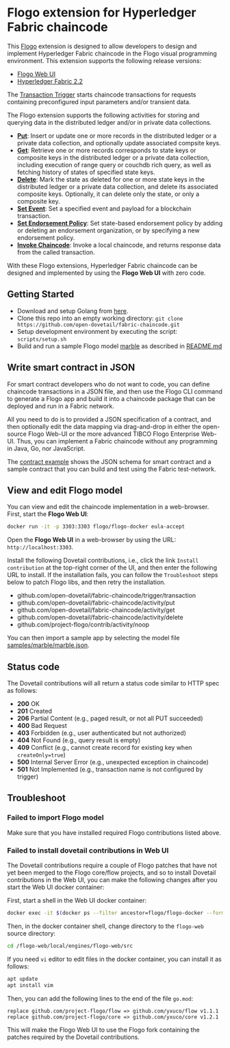 # Flogo extension for Hyperledger Fabric chaincode

This [Flogo](http://www.flogo.io/) extension is designed to allow developers to design and implement Hyperledger Fabric chaincode in the Flogo visual programming environment. This extension supports the following release versions:

- [Flogo Web UI](http://www.flogo.io/)
- [Hyperledger Fabric 2.2](https://www.hyperledger.org/projects/fabric)

The [Transaction Trigger](trigger/transaction) starts chaincode transactions for requests containing preconfigured input parameters and/or transient data.

The Flogo extension supports the following activities for storing and querying data in the distributed ledger and/or in private data collections.

- [**Put**](activity/put): Insert or update one or more records in the distributed ledger or a private data collection, and optionally update associated compsite keys.
- [**Get**](activity/get): Retrieve one or more records corresponds to state keys or composite keys in the distributed ledger or a private data collection, including execution of range query or couchdb rich query, as well as fetching history of states of specified state keys.
- [**Delete**](activity/delete): Mark the state as deleted for one or more state keys in the distributed ledger or a private data collection, and delete its associated composite keys. Optionally, it can delete only the state, or only a composite key.
- [**Set Event**](activity/setevent): Set a specified event and payload for a blockchain transaction.
- [**Set Endorsement Policy**](activity/endorsement): Set state-based endorsement policy by adding or deleting an endorsement organization, or by specifying a new endorsement policy.
- [**Invoke Chaincode**](activity/invokechaincode): Invoke a local chaincode, and returns response data from the called transaction.

With these Flogo extensions, Hyperledger Fabric chaincode can be designed and implemented by using the **Flogo Web UI** with zero code.

## Getting Started

- Download and setup Golang from [here](https://golang.org/dl/).
- Clone this repo into an empty working directory: `git clone https://github.com/open-dovetail/fabric-chaincode.git`
- Setup development environment by executing the script: `scripts/setup.sh`
- Build and run a sample Flogo model [marble](./samples/marble) as described in [README.md](./samples/marble/README.md)

## Write smart contract in JSON

For smart contract developers who do not want to code, you can define chaincode transactions in a JSON file, and then use the Flogo CLI command to generate a Flogo app and build it into a chaincode package that can be deployed and run in a Fabric network.

All you need to do is to provided a JSON specification of a contract, and then optionally edit the data mapping via drag-and-drop in either the open-source Flogo Web-UI or the more advanced TIBCO Flogo Enterprise Web-UI. Thus, you can implement a Fabric chaincode without any programming in Java, Go, nor JavaScript.

The [contract example](./contract) shows the JSON schema for smart contract and a sample contract that you can build and test using the Fabric test-network.

## View and edit Flogo model

You can view and edit the chaincode implementation in a web-browser. First, start the **Flogo Web UI**:

```bash
docker run -it -p 3303:3303 flogo/flogo-docker eula-accept
```

Open the **Flogo Web UI** in a web-browser by using the URL: `http://localhost:3303`.

Install the following Dovetail contributions, i.e., click the link `Install contribution` at the top-right corner of the UI, and then enter the following URL to install. If the installation fails, you can follow the `Troubleshoot` steps below to patch Flogo libs, and then retry the installation.

- github.com/open-dovetail/fabric-chaincode/trigger/transaction
- github.com/open-dovetail/fabric-chaincode/activity/put
- github.com/open-dovetail/fabric-chaincode/activity/get
- github.com/open-dovetail/fabric-chaincode/activity/delete
- github.com/project-flogo/contrib/activity/noop

You can then import a sample app by selecting the model file [samples/marble/marble.json](./samples/marble/marble.json).

## Status code

The Dovetail contributions will all return a status code similar to HTTP spec as follows:

- **200** OK
- **201** Created
- **206** Partial Content (e.g., paged result, or not all PUT succeeded)
- **400** Bad Request
- **403** Forbidden (e.g., user authenticated but not authorized)
- **404** Not Found (e.g., query result is empty)
- **409** Conflict (e.g., cannot create record for existing key when `createOnly=true`)
- **500** Internal Server Error (e.g., unexpected exception in chaincode)
- **501** Not Implemented (e.g., transaction name is not configured by trigger)

## Troubleshoot

### Failed to import Flogo model

Make sure that you have installed required Flogo contributions listed above.

### Failed to install dovetail contributions in Web UI

The Dovetail contributions require a couple of Flogo patches that have not yet been merged to the Flogo core/flow projects, and so to install Dovetail contributions in the Web UI, you can make the following changes after you start the Web UI docker container:

First, start a shell in the Web UI docker container:

```bash
docker exec -it $(docker ps --filter ancestor=flogo/flogo-docker --format "{{.ID}}") bash
```

Then, in the docker container shell, change directory to the `flogo-web` source directory:

```bash
cd /flogo-web/local/engines/flogo-web/src
```

If you need `vi` editor to edit files in the docker container, you can install it as follows:

```bash
apt update
apt install vim
```

Then, you can add the following lines to the end of the file `go.mod`:

```script
replace github.com/project-flogo/flow => github.com/yxuco/flow v1.1.1
replace github.com/project-flogo/core => github.com/yxuco/core v1.2.1
```

This will make the Flogo Web UI to use the Flogo fork containing the patches required by the Dovetail contributions.
